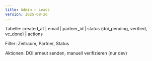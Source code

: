 ```yaml
---
title: Admin — Leads
version: 2025-08-26
---
```


Tabelle: created_at | email | partner_id | status (doi_pending, verified, vc_done) | actions

Filter: Zeitraum, Partner, Status

Aktionen: DOI erneut senden, manuell verifizieren (nur dev)